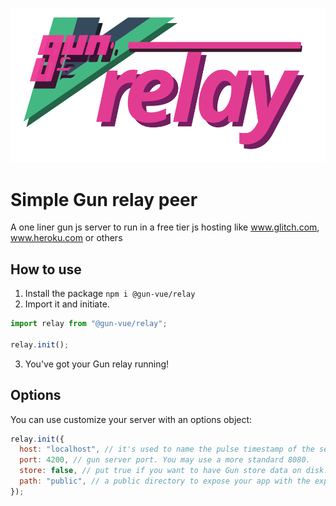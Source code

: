 ![@gun-vue logo](https://raw.githubusercontent.com/DeFUCC/gun-vue/master/_public/media/svg/relay.svg)

# Simple Gun relay peer

A one liner gun js server to run in a free tier js hosting like www.glitch.com, www.heroku.com or others

## How to use

1. Install the package `npm i @gun-vue/relay`
2. Import it and initiate.

```js
import relay from "@gun-vue/relay";

relay.init();
```

3. You've got your Gun relay running!

## Options

You can use customize your server with an options object:

```js
relay.init({
  host: "localhost", // it's used to name the pulse timestamp of the server. Set your peer ule without a protocol, like  'relay.some-site.com'
  port: 4200, // gun server port. You may use a more standard 8080.
  store: false, // put true if you want to have Gun store data on disk.
  path: "public", // a public directory to expose your app with the express server. Insert a path like '../demo/dist'
});
```
